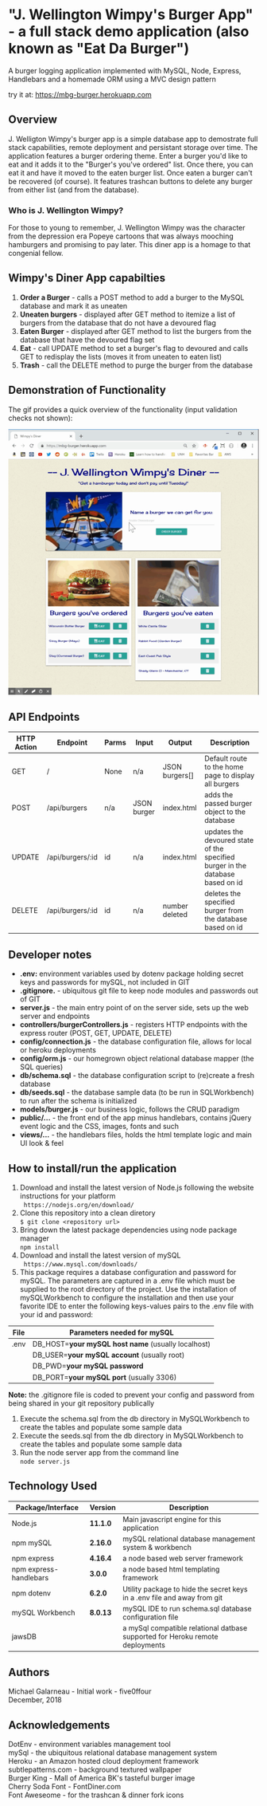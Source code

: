 # "J. Wellington Wimpy's Burger App" - a full stack demo application (also known as "Eat Da Burger")  
A burger logging application implemented with MySQL, Node, Express, Handlebars and a homemade ORM using a MVC design pattern  
  
try it at:  https://mbg-burger.herokuapp.com  
  
## Overview    
J. Welligton Wimpy's burger app is a simple database app to demostrate full stack capabilities, remote deployment and persistant storage over time. The application features a burger ordering theme. Enter a burger you'd like to eat and it adds it to the "Burger's you've ordered" list. Once there, you can eat it and have it moved to the eaten burger list. Once eaten a burger can't be recovered (of course). It features trashcan buttons to delete any burger from either list (and from the database).  
  
### Who is J. Wellington Wimpy?  
For those to young to remember,  J. Wellington Wimpy was the character from the depression era Popeye cartoons that was always mooching hamburgers and promising to pay later. This diner app is a homage to that congenial fellow.  
  
## Wimpy's Diner App capabilties  
  1) __Order a Burger__ - calls a POST method to add a burger to the MySQL database and mark it as uneaten  
  2) __Uneaten burgers__ - displayed after GET method to itemize a list of burgers from the database that do not have a devoured flag  
  3) __Eaten Burger__ - displayed after GET method to list the burgers from the database that have the devoured flag set  
  4) __Eat__ - call UPDATE method to set a burger's flag to devoured and calls GET to redisplay the lists (moves it from uneaten to eaten list)  
  5) __Trash__ - call the DELETE method to purge the burger from the database  
  
## Demonstration of Functionality    
    
The gif provides a quick overview of the functionality (input validation checks not shown):    
  
![Wimpy's Diner](./public/assets/images/burger-demo.gif)  

## API Endpoints
  
|HTTP Action | Endpoint |  Parms | Input | Output | Description |
| ---------- | -------- | ------ | ----- | ------ | ----------- |
| GET        | / | None         | n/a | JSON burgers[] | Default route to the home page to display all burgers |
| POST       | /api/burgers     | n/a | JSON burger | index.html | adds the passed burger object to the database   |
| UPDATE     | /api/burgers/:id | id | n/a |index.html | updates the devoured state of the specified burger in the database based on id|
| DELETE     | /api/burgers/:id | id | n/a | number deleted |  deletes the specified burger from the database based on id |
     
## Developer notes  
- **.env:**  environment variables used by dotenv package holding secret keys and passwords for mySQL, not included in GIT    
- **.gitignore.** - ubiquitous git file to keep node modules and passwords out of GIT  
- **server.js** - the main entry point of on the server side, sets up the web server and endpoints  
- **controllers/burgerControllers.js** - registers HTTP endpoints with the express router (POST, GET, UPDATE, DELETE) 
- **config/connection.js** - the database configuration file, allows for local or heroku deployments  
- **config/orm.js** - our homegrown object relational database mapper (the SQL queries)  
- **db/schema.sql** - the database configuration script to (re)create a fresh database  
- **db/seeds.sql** - the database sample data (to be run in SQLWorkbench) to run after the schema is initialized  
- **models/burger.js** - our business logic, follows the CRUD paradigm  
- **public/...** - the front end of the app minus handlebars, contains jQuery event logic and the CSS, images, fonts and such  
- **views/...** - the handlebars files, holds the html template logic and main UI look & feel  
  
## How to install/run the application    
1. Download and install the latest version of Node.js following the website instructions for your platform  
   ` https://nodejs.org/en/download/`   
2. Clone this repository into a clean diretory  
   `$ git clone <repository url>`  
3. Bring down the latest package dependencies using node package manager  
   `npm install`  
4. Download and install the latest version of mySQL  
   ` https://www.mysql.com/downloads/`   
5. This package requires a database configuration and password for mySQL. The parameters are captured in a .env file which must be supplied to the root directory of the project.  Use the installation of mySQLWorkbench to configure the installation and then use your favorite IDE to enter the following keys-values pairs to the .env file with your id and password:  
  
| File        | Parameters needed for mySQL                                          |
| ----------- | -------------------------------------------------------------------- |
| .env        | DB_HOST=__your mySQL host name__   (usually localhost)               | 
|             | DB_USER=__your mySQL account__     (usually root)                    |
|             | DB_PWD=__your mySQL password__                                       |
|             | DB_PORT=__your mySQL port__        (usually 3306)                    |
  
__Note:__  the .gitignore file is coded to prevent your config and password from being shared in your git repository publically    

1. Execute the schema.sql from the db directory in MySQLWorkbench to create the tables and populate some sample data  
1. Execute the seeds.sql from the db directory in MySQLWorkbench to create the tables and populate some sample data  
2. Run the node server app from the command line  
   `node server.js`  
  
## Technology Used  
    
| Package/Interface | Version     | Description                                                              |
| ----------------- | ----------- | ------------------------------------------------------------------------ |
| Node.js           | __11.1.0__  | Main javascript engine for this application                              |
| npm mySQL         | __2.16.0__  | mySQL relational database management system & workbench                  |
| npm express       | __4.16.4__  | a node based web server framework                   |
| npm express-handlebars| __3.0.0__  |a node based html templating framework |
| npm dotenv        | __6.2.0__   | Utility package to hide the secret keys in a .env file and away from git |
| mySQL Workbench   | __8.0.13__  | mySQL IDE to run schema.sql database configuration file                  | 
| jawsDB            |             | a mySql compatible relational datbase supported for Heroku remote deployments | 
  
## Authors    
Michael Galarneau - Initial work - five0ffour  
December, 2018  
  
## Acknowledgements    
DotEnv - environment variables management tool  
mySql - the ubiquitous relational database management system  
Heroku - an Amazon hosted cloud deployment framework  
subtlepatterns.com - background textured wallpaper  
Burger King - Mall of America BK's tasteful burger image  
Cherry Soda Font - FontDiner.com  
Font Aweseome - for the trashcan & dinner fork icons  